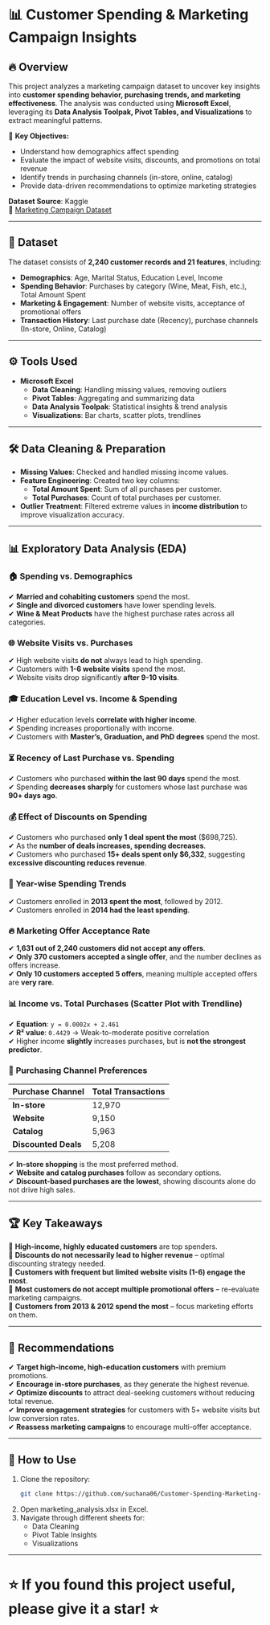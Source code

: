 # 📊 Customer Spending & Marketing Campaign Insights  

## 🔥 Overview  
This project analyzes a marketing campaign dataset to uncover key insights into **customer spending behavior, purchasing trends, and marketing effectiveness**. The analysis was conducted using **Microsoft Excel**, leveraging its **Data Analysis Toolpak, Pivot Tables, and Visualizations** to extract meaningful patterns.  

📌 **Key Objectives:**  
- Understand how demographics affect spending  
- Evaluate the impact of website visits, discounts, and promotions on total revenue  
- Identify trends in purchasing channels (in-store, online, catalog)  
- Provide data-driven recommendations to optimize marketing strategies  

**Dataset Source**: Kaggle  
🔗 [Marketing Campaign Dataset](https://www.kaggle.com/datasets/rodsaldanha/arketing-campaign)  

---

## 📁 Dataset  
The dataset consists of **2,240 customer records and 21 features**, including:  
- **Demographics**: Age, Marital Status, Education Level, Income  
- **Spending Behavior**: Purchases by category (Wine, Meat, Fish, etc.), Total Amount Spent  
- **Marketing & Engagement**: Number of website visits, acceptance of promotional offers  
- **Transaction History**: Last purchase date (Recency), purchase channels (In-store, Online, Catalog)  

---

## ⚙️ Tools Used  
- **Microsoft Excel**  
  - **Data Cleaning**: Handling missing values, removing outliers  
  - **Pivot Tables**: Aggregating and summarizing data  
  - **Data Analysis Toolpak**: Statistical insights & trend analysis  
  - **Visualizations**: Bar charts, scatter plots, trendlines  

---

## 🛠 Data Cleaning & Preparation  
- **Missing Values**: Checked and handled missing income values.  
- **Feature Engineering**: Created two key columns:  
  - **Total Amount Spent**: Sum of all purchases per customer.  
  - **Total Purchases**: Count of total purchases per customer.  
- **Outlier Treatment**: Filtered extreme values in **income distribution** to improve visualization accuracy.  

---

## 📊 Exploratory Data Analysis (EDA)  

### 🏠 **Spending vs. Demographics**  
✔ **Married and cohabiting customers** spend the most.  
✔ **Single and divorced customers** have lower spending levels.  
✔ **Wine & Meat Products** have the highest purchase rates across all categories.  

### 🌐 **Website Visits vs. Purchases**  
✔ High website visits **do not** always lead to high spending.  
✔ Customers with **1-6 website visits** spend the most.  
✔ Website visits drop significantly **after 9-10 visits**.  

### 🎓 **Education Level vs. Income & Spending**  
✔ Higher education levels **correlate with higher income**.  
✔ Spending increases proportionally with income.  
✔ Customers with **Master’s, Graduation, and PhD degrees** spend the most.  

### ⏳ **Recency of Last Purchase vs. Spending**  
✔ Customers who purchased **within the last 90 days** spend the most.  
✔ Spending **decreases sharply** for customers whose last purchase was **90+ days ago**.  

### 💰 **Effect of Discounts on Spending**  
✔ Customers who purchased **only 1 deal spent the most** ($698,725).  
✔ As the **number of deals increases, spending decreases**.  
✔ Customers who purchased **15+ deals spent only $6,332**, suggesting **excessive discounting reduces revenue**.  

### 📆 **Year-wise Spending Trends**  
✔ Customers enrolled in **2013 spent the most**, followed by 2012.  
✔ Customers enrolled in **2014 had the least spending**.  

### 🔥 **Marketing Offer Acceptance Rate**  
✔ **1,631 out of 2,240 customers** **did not accept any offers**.  
✔ **Only 370 customers accepted a single offer**, and the number declines as offers increase.  
✔ **Only 10 customers accepted 5 offers**, meaning multiple accepted offers are **very rare**.  

### 📊 **Income vs. Total Purchases (Scatter Plot with Trendline)**  
✔ **Equation**: `y = 0.0002x + 2.461`  
✔ **R² value**: `0.4429` → Weak-to-moderate positive correlation  
✔ Higher income **slightly** increases purchases, but is **not the strongest predictor**.  

### 🏬 **Purchasing Channel Preferences**  
| Purchase Channel | Total Transactions |
|-----------------|------------------|
| **In-store**    | 12,970           |
| **Website**     | 9,150            |
| **Catalog**     | 5,963            |
| **Discounted Deals** | 5,208    |

✔ **In-store shopping** is the most preferred method.  
✔ **Website and catalog purchases** follow as secondary options.  
✔ **Discount-based purchases are the lowest**, showing discounts alone do not drive high sales.  

---

## 🏆 Key Takeaways  
📌 **High-income, highly educated customers** are top spenders.  
📌 **Discounts do not necessarily lead to higher revenue** – optimal discounting strategy needed.  
📌 **Customers with frequent but limited website visits (1-6) engage the most**.  
📌 **Most customers do not accept multiple promotional offers** – re-evaluate marketing campaigns.  
📌 **Customers from 2013 & 2012 spend the most** – focus marketing efforts on them.  

---

## 📢 Recommendations  
✔ **Target high-income, high-education customers** with premium promotions.  
✔ **Encourage in-store purchases**, as they generate the highest revenue.  
✔ **Optimize discounts** to attract deal-seeking customers without reducing total revenue.  
✔ **Improve engagement strategies** for customers with 5+ website visits but low conversion rates.  
✔ **Reassess marketing campaigns** to encourage multi-offer acceptance.  


---

## 📌 How to Use  
1. Clone the repository:  
   ```bash
   git clone https://github.com/suchana06/Customer-Spending-Marketing-Campaign-Insights.git
2. Open marketing_analysis.xlsx in Excel.
3. Navigate through different sheets for:
   - Data Cleaning
   - Pivot Table Insights
   - Visualizations
  
---

# ⭐ If you found this project useful, please give it a star! ⭐
